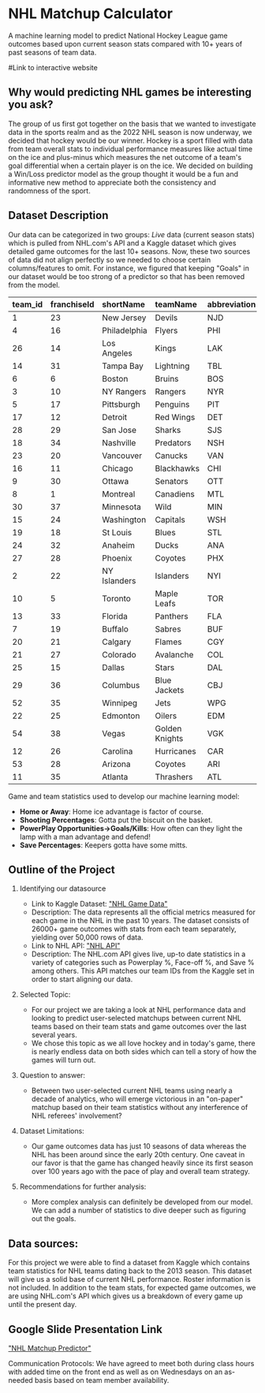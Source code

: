 # NHL Matchup Calculator

A machine learning model to predict National Hockey League game outcomes based upon current season stats compared with 10+ years of past seasons of team data.

#Link to interactive website


## Why would predicting NHL games be interesting you ask?
The group of us first got together on the basis that we wanted to investigate data in the sports realm and as the 2022 NHL season is now underway, we decided that hockey would be our winner. Hockey is a sport filled with data from team overall stats to individual performance measures like actual time on the ice and plus-minus which measures the net outcome of a team's goal differential when a certain player is on the ice. We decided on building a Win/Loss predictor model as the group thought it would be a fun and informative new method to appreciate both the consistency and randomness of the sport.

## Dataset Description
Our data can be categorized in two groups: *Live* data (current season stats) which is pulled from NHL.com's API and a Kaggle dataset which gives detailed game outcomes for the last 10+ seasons. Now, these two sources of data did not align perfectly so we needed to choose certain columns/features to omit. For instance, we figured that keeping "Goals" in our dataset would be too strong of a predictor so that has been removed from the model. 


|team_id|franchiseId|shortName|teamName|abbreviation|link|
|:---|:---|:---|:---|:---|:---|
|1|23|New Jersey|Devils|NJD|/api/v1/teams/1|
|4|16|Philadelphia|Flyers|PHI|/api/v1/teams/4|
|26|14|Los Angeles|Kings|LAK|/api/v1/teams/26|
|14|31|Tampa Bay|Lightning|TBL|/api/v1/teams/14|
|6|6|Boston|Bruins|BOS|/api/v1/teams/6|
|3|10|NY Rangers|Rangers|NYR|/api/v1/teams/3|
|5|17|Pittsburgh|Penguins|PIT|/api/v1/teams/5|
|17|12|Detroit|Red Wings|DET|/api/v1/teams/17|
|28|29|San Jose|Sharks|SJS|/api/v1/teams/28|
|18|34|Nashville|Predators|NSH|/api/v1/teams/18|
|23|20|Vancouver|Canucks|VAN|/api/v1/teams/23|
|16|11|Chicago|Blackhawks|CHI|/api/v1/teams/16|
|9|30|Ottawa|Senators|OTT|/api/v1/teams/9|
|8|1|Montreal|Canadiens|MTL|/api/v1/teams/8|
|30|37|Minnesota|Wild|MIN|/api/v1/teams/30|
|15|24|Washington|Capitals|WSH|/api/v1/teams/15|
|19|18|St Louis|Blues|STL|/api/v1/teams/19|
|24|32|Anaheim|Ducks|ANA|/api/v1/teams/24|
|27|28|Phoenix|Coyotes|PHX|/api/v1/teams/27|
|2|22|NY Islanders|Islanders|NYI|/api/v1/teams/2|
|10|5|Toronto|Maple Leafs|TOR|/api/v1/teams/10|
|13|33|Florida|Panthers|FLA|/api/v1/teams/13|
|7|19|Buffalo|Sabres|BUF|/api/v1/teams/7|
|20|21|Calgary|Flames|CGY|/api/v1/teams/20|
|21|27|Colorado|Avalanche|COL|/api/v1/teams/21|
|25|15|Dallas|Stars|DAL|/api/v1/teams/25|
|29|36|Columbus|Blue Jackets|CBJ|/api/v1/teams/29|
|52|35|Winnipeg|Jets|WPG|/api/v1/teams/52|
|22|25|Edmonton|Oilers|EDM|/api/v1/teams/22|
|54|38|Vegas|Golden Knights|VGK|/api/v1/teams/54|
|12|26|Carolina|Hurricanes|CAR|/api/v1/teams/12|
|53|28|Arizona|Coyotes|ARI|/api/v1/teams/53|
|11|35|Atlanta|Thrashers|ATL|/api/v1/teams/11|     

Game and team statistics used to develop our machine learning model:
* **Home or Away**: Home ice advantage is factor of course.
* **Shooting Percentages**: Gotta put the biscuit on the basket.
* **PowerPlay Opportunities->Goals/Kills**: How often can they light the lamp with a man advantage and defend!
* **Save Percentages**: Keepers gotta have some mitts.


## Outline of the Project
1. Identifying our datasource
    - Link to Kaggle Dataset: ["NHL Game Data"](https://www.kaggle.com/datasets/martinellis/nhl-game-data)
    - Description: The data represents all the official metrics measured for each game in the NHL in the past 10 years. The dataset consists of 26000+ game outcomes with stats from each team separately, yielding over 50,000 rows of data.
    - Link to NHL API: ["NHL API"](https://statsapi.web.nhl.com/api/v1/teams/1/stats/)
    - Description: The NHL.com API gives live, up-to date statistics in a variety of categories such as Powerplay %, Face-off %, and Save % among others. This API matches our team IDs from the Kaggle set in order to start aligning our data.
    
2. Selected Topic: 
    -  For our project we are taking a look at NHL performance data and looking to predict user-selected matchups between current NHL teams based on their team stats and game outcomes over the last several years.
    -  We chose this topic as we all love hockey and in today's game, there is nearly endless data on both sides which can tell a story of how the games will turn out.

3. Question to answer:
    - Between two user-selected current NHL teams using nearly a decade of analytics, who will emerge victorious in an "on-paper" matchup based on their team statistics without any interference of NHL referees' involvement?
4. Dataset Limitations:
    - Our game outcomes data has just 10 seasons of data whereas the NHL has been around since the early 20th century. One caveat in our favor is that the game has changed heavily since its first season over 100 years ago with the pace of play and overall team strategy.
5. Recommendations for further analysis:
    - More complex analysis can definitely be developed from our model. We can add a number of statistics to dive deeper such as figuring out the goals.

    
## Data sources: 
For this project we were able to find a dataset from Kaggle which contains team statistics for NHL teams dating back to the 2013 season. This dataset will give us a solid base of current NHL performance. Roster information is not included. In addition to the team stats, for expected game outcomes, we are using NHL.com's API which gives us a breakdown of every game up until the present day.
    

    
## Google Slide Presentation Link
["NHL Matchup Predictor"]([https://www.kaggle.com/datasets/martinellis/nhl-game-data](https://docs.google.com/presentation/d/1n26DlacRmt59Nclu4okSfw0Xp7RwWT2tLPq71vet0VU/edit#slide=id.g18e76bc0ad7_0_10))


Communication Protocols:
    We have agreed to meet both during class hours with added time on the front end as well as on Wednesdays on an as-needed basis based on team member availability.
